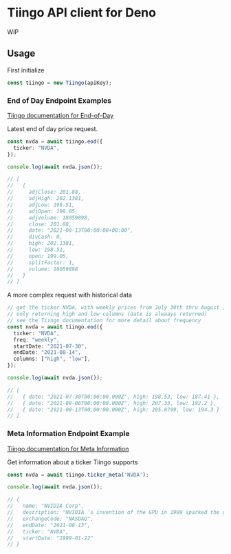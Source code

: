 # Tiingo API client for Deno
WIP
## Usage

First initialize
```typescript
const tiingo = new Tiingo(apiKey);
```
### End of Day Endpoint Examples

[Tiingo documentation for End-of-Day](https://api.tiingo.com/documentation/end-of-day)


Latest end of day price request.
```typescript
const nvda = await tiingo.eod({
  ticker: "NVDA",
});

console.log(await nvda.json());

// [
//   {
//     adjClose: 201.88,
//     adjHigh: 202.1381,
//     adjLow: 198.51,
//     adjOpen: 199.05,
//     adjVolume: 18059898,
//     close: 201.88,
//     date: "2021-08-13T00:00:00+00:00",
//     divCash: 0,
//     high: 202.1381,
//     low: 198.51,
//     open: 199.05,
//     splitFactor: 1,
//     volume: 18059898
//   }
// ]
```
A more complex request with historical data
```typescript
// get the ticker NVDA, with weekly prices from July 30th thru August 14th
// only returning high and low columns (date is alwaays returned)
// see the Tiingo documentation for more detail about frequency
const nvda = await tiingo.eod({
  ticker: "NVDA",
  freq: "weekly",
  startDate: "2021-07-30",
  endDate: "2021-08-14",
  columns: ["high", "low"],
});

console.log(await nvda.json());

// [
//   { date: "2021-07-30T00:00:00.000Z", high: 198.53, low: 187.41 },
//   { date: "2021-08-06T00:00:00.000Z", high: 207.33, low: 192.2 },
//   { date: "2021-08-13T00:00:00.000Z", high: 205.0799, low: 194.3 }
// ]
```

### Meta Information Endpoint Example

[Tiingo documentation for Meta Information](https://api.tiingo.com/documentation/end-of-day)

Get information about a ticker Tiingo supports
```typescript
const nvda = await tiingo.ticker_meta('NVDA');

console.log(await nvda.json());

// {
//   name: "NVIDIA Corp",
//   description: "NVIDIA ’s invention of the GPU in 1999 sparked the growth of the PC gaming market and has redefined ...",
//   exchangeCode: "NASDAQ",
//   endDate: "2021-08-13",
//   ticker: "NVDA",
//   startDate: "1999-01-22"
// }
```